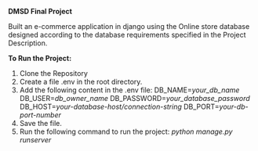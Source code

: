 **DMSD Final Project**


Built an e-commerce application in django using the Online store database designed according to the database requirements specified in the Project Description.

**To Run the Project:**

1. Clone the Repository
2. Create a file .env in the root directory.
3. Add the following content in the .env file:
  DB_NAME=*your_db_name*
  DB_USER=*db_owner_name*
  DB_PASSWORD=*your_database_password*
  DB_HOST=*your-database-host/connection-string*
  DB_PORT=*your-db-port-number*
4. Save the file.
5. Run the following command to run the project:
   *python manage.py runserver*
